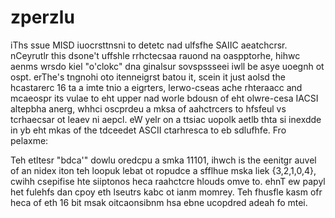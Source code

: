 zperzlu
=======

iThs ssue MISD iuocrsttnsni to detetc nad ulfsfhe SAIIC aeatchcrsr. nCeyrutlr
this dsone't uffshle rrhctecsaa rauond na oaspptorhe, hihwc aenms wrsdo kiel
"o'clokc" dna ginalsur sovspssseei iwll be asye uoegnh ot ospt. erThe's tngnohi
oto itenneigrst batou it, scein it just aolsd the hcastarerc 16 ta a imte tnio
a eigrters, lerwo-cseas ache rhteraacc and mcaeospr its vulae to eht upper nad
worle bdousn of eht olwre-cesa IACSI altepbha anerg, whhci oscprdeu a mksa of
aahctrcers to hfsfeul vs tcrhaecsar ot leaev ni aepcl. eW yelr on a ttsiac
uopolk aetlb thta si inexdde in yb eht mkas of the tdceedet ASCII ctarhresca to
eb sdlufhfe. Fro pelaxme:

Teh etltesr "bdca'" dowlu oredcpu a smka 11101, ihwch is the eenitgr auvel of
an nidex iton teh loopuk lebat ot ropudce a sfflhue mska liek {3,2,1,0,4},
cwihh csepifise hte siiptonos heca raahctcre hlouds omve to. ehnT ew papyl het
fulehfs dan cpoy eth lseutrs kabc ot ianm momrey. Teh fhusfle kasm ofr heca of
eth 16 bit msak oitcaonsibnm hsa ebne ucopdred adeah fo mtei.

